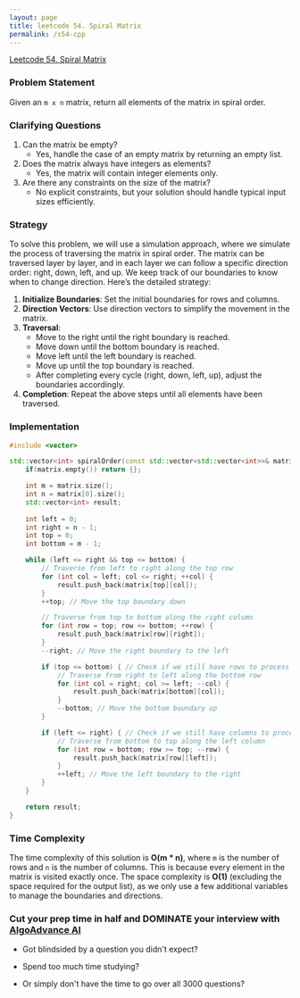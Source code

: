 ```yaml
---
layout: page
title: leetcode 54. Spiral Matrix
permalink: /s54-cpp
---
```

[Leetcode 54. Spiral Matrix](https://algoadvance.github.io/algoadvance/l54)
### Problem Statement
Given an `m x n` matrix, return all elements of the matrix in spiral order.

### Clarifying Questions
1. Can the matrix be empty? 
   - Yes, handle the case of an empty matrix by returning an empty list.
2. Does the matrix always have integers as elements?
   - Yes, the matrix will contain integer elements only.
3. Are there any constraints on the size of the matrix?
   - No explicit constraints, but your solution should handle typical input sizes efficiently.

### Strategy
To solve this problem, we will use a simulation approach, where we simulate the process of traversing the matrix in spiral order. The matrix can be traversed layer by layer, and in each layer we can follow a specific direction order: right, down, left, and up. We keep track of our boundaries to know when to change direction. Here’s the detailed strategy:

1. **Initialize Boundaries**: Set the initial boundaries for rows and columns.
2. **Direction Vectors**: Use direction vectors to simplify the movement in the matrix.
3. **Traversal**:
   - Move to the right until the right boundary is reached.
   - Move down until the bottom boundary is reached.
   - Move left until the left boundary is reached.
   - Move up until the top boundary is reached.
   - After completing every cycle (right, down, left, up), adjust the boundaries accordingly.
4. **Completion**: Repeat the above steps until all elements have been traversed.

### Implementation

```cpp
#include <vector>

std::vector<int> spiralOrder(const std::vector<std::vector<int>>& matrix) {
    if(matrix.empty()) return {};

    int m = matrix.size();
    int n = matrix[0].size();
    std::vector<int> result;
    
    int left = 0;
    int right = n - 1;
    int top = 0;
    int bottom = m - 1;

    while (left <= right && top <= bottom) {
        // Traverse from left to right along the top row
        for (int col = left; col <= right; ++col) {
            result.push_back(matrix[top][col]);
        }
        ++top; // Move the top boundary down

        // Traverse from top to bottom along the right column
        for (int row = top; row <= bottom; ++row) {
            result.push_back(matrix[row][right]);
        }
        --right; // Move the right boundary to the left

        if (top <= bottom) { // Check if we still have rows to process
            // Traverse from right to left along the bottom row
            for (int col = right; col >= left; --col) {
                result.push_back(matrix[bottom][col]);
            }
            --bottom; // Move the bottom boundary up
        }

        if (left <= right) { // Check if we still have columns to process
            // Traverse from bottom to top along the left column
            for (int row = bottom; row >= top; --row) {
                result.push_back(matrix[row][left]);
            }
            ++left; // Move the left boundary to the right
        }
    }

    return result;
}
```

### Time Complexity
The time complexity of this solution is **O(m * n)**, where `m` is the number of rows and `n` is the number of columns. This is because every element in the matrix is visited exactly once. The space complexity is **O(1)** (excluding the space required for the output list), as we only use a few additional variables to manage the boundaries and directions.


### Cut your prep time in half and DOMINATE your interview with [AlgoAdvance AI](https://algoAdvance.com)

- Got blindsided by a question you didn't expect?

- Spend too much time studying?

- Or simply don't have the time to go over all 3000 questions?

